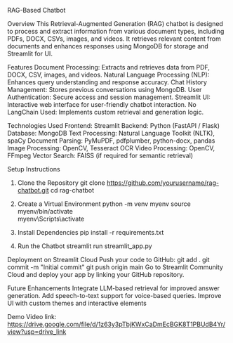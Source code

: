 RAG-Based Chatbot

Overview
This Retrieval-Augmented Generation (RAG) chatbot is designed to process and extract information from various document types, including PDFs, DOCX, CSVs, images, and videos. It retrieves relevant content from documents and enhances responses using MongoDB for storage and Streamlit for UI.

Features
Document Processing: Extracts and retrieves data from PDF, DOCX, CSV, images, and videos.
Natural Language Processing (NLP): Enhances query understanding and response accuracy.
Chat History Management: Stores previous conversations using MongoDB.
User Authentication: Secure access and session management.
Streamlit UI: Interactive web interface for user-friendly chatbot interaction.
No LangChain Used: Implements custom retrieval and generation logic.

Technologies Used
Frontend: Streamlit
Backend: Python (FastAPI / Flask)
Database: MongoDB
Text Processing: Natural Language Toolkit (NLTK), spaCy
Document Parsing: PyMuPDF, pdfplumber, python-docx, pandas
Image Processing: OpenCV, Tesseract OCR
Video Processing: OpenCV, FFmpeg
Vector Search: FAISS (if required for semantic retrieval)

Setup Instructions
1. Clone the Repository
git clone https://github.com/yourusername/rag-chatbot.git
cd rag-chatbot

3. Create a Virtual Environment
python -m venv myenv
source myenv/bin/activate  
myenv\Scripts\activate
   
4. Install Dependencies
pip install -r requirements.txt

5. Run the Chatbot
streamlit run streamlit_app.py

Deployment on Streamlit Cloud
Push your code to GitHub:
git add .
git commit -m "Initial commit"
git push origin main
Go to Streamlit Community Cloud and deploy your app by linking your GitHub repository.

Future Enhancements
Integrate LLM-based retrieval for improved answer generation.
Add speech-to-text support for voice-based queries.
Improve UI with custom themes and interactive elements

Demo Video link: https://drive.google.com/file/d/1z63y3pTbjKWxCaDmEcBGK8T1PBUdB4Yr/view?usp=drive_link







